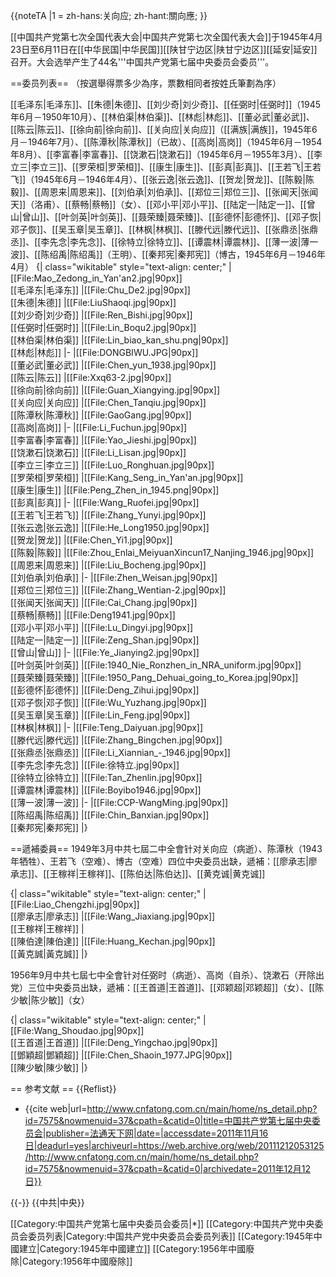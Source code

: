 {{noteTA
|1 = zh-hans:关向应; zh-hant:關向應;
}}

[[中国共产党第七次全国代表大会|中国共产党第七次全国代表大会]]于1945年4月23日至6月11日在[[中华民国|中华民国]][[陕甘宁边区|陕甘宁边区]][[延安|延安]]召开。大会选举产生了44名'''中国共产党第七届中央委员会委员'''。

==委员列表==
（按選舉得票多少為序，票數相同者按姓氏筆劃為序）

[[毛泽东|毛泽东]]、[[朱德|朱德]]、[[刘少奇|刘少奇]]、[[任弼时|任弼时]]（1945年6月－1950年10月）、[[林伯渠|林伯渠]]、[[林彪|林彪]]、[[董必武|董必武]]、[[陈云|陈云]]、[[徐向前|徐向前]]、[[关向应|关向应]]（[[满族|满族]]，1945年6月－1946年7月）、[[陈潭秋|陈潭秋]]（已故）、[[高岗|高岗]]（1945年6月－1954年8月）、[[李富春|李富春]]、[[饶漱石|饶漱石]]（1945年6月－1955年3月）、[[李立三|李立三]]、[[罗荣桓|罗荣桓]]、[[康生|康生]]、[[彭真|彭真]]、[[王若飞|王若飞]]（1945年6月－1946年4月）、[[张云逸|张云逸]]、[[贺龙|贺龙]]、[[陈毅|陈毅]]、[[周恩来|周恩来]]、[[刘伯承|刘伯承]]、[[郑位三|郑位三]]、[[张闻天|张闻天]]（洛甫）、[[蔡畅|蔡畅]]（女）、[[邓小平|邓小平]]、[[陆定一|陆定一]]、[[曾山|曾山]]、[[叶剑英|叶剑英]]、[[聂荣臻|聂荣臻]]、[[彭德怀|彭德怀]]、[[邓子恢|邓子恢]]、[[吴玉章|吴玉章]]、[[林枫|林枫]]、[[滕代远|滕代远]]、[[张鼎丞|张鼎丞]]、[[李先念|李先念]]、[[徐特立|徐特立]]、[[谭震林|谭震林]]、[[薄一波|薄一波]]、[[陈绍禹|陈绍禹]]（王明）、[[秦邦宪|秦邦宪]]（博古，1945年6月－1946年4月）
{| class="wikitable" style="text-align: center;"
|[[File:Mao_Zedong_in_Yan'an2.jpg|90px]]<br />[[毛泽东|毛泽东]]
|[[File:Chu_De2.jpg|90px]]<br />[[朱德|朱德]]
|[[File:LiuShaoqi.jpg|90px]]<br />[[刘少奇|刘少奇]]
|[[File:Ren_Bishi.jpg|90px]]<br />[[任弼时|任弼时]]
|[[File:Lin_Boqu2.jpg|90px]]<br />[[林伯渠|林伯渠]]
|[[File:Lin_biao_kan_shu.png|90px]]<br />[[林彪|林彪]]
|-
|[[File:DONGBIWU.JPG|90px]]<br />[[董必武|董必武]]
|[[File:Chen_yun_1938.jpg|90px]]<br />[[陈云|陈云]]
|[[File:Xxq63-2.jpg|90px]]<br />[[徐向前|徐向前]]
|[[File:Guan_Xiangying.jpg|90px]]<br />[[关向应|关向应]]
|[[File:Chen_Tanqiu.jpg|90px]]<br />[[陈潭秋|陈潭秋]]
|[[File:GaoGang.jpg|90px]]<br />[[高岗|高岗]]
|-
|[[File:Li_Fuchun.jpg|90px]]<br />[[李富春|李富春]]
|[[File:Yao_Jieshi.jpg|90px]]<br />[[饶漱石|饶漱石]]
|[[File:Li_Lisan.jpg|90px]]<br />[[李立三|李立三]]
|[[File:Luo_Ronghuan.jpg|90px]]<br />[[罗荣桓|罗荣桓]]
|[[File:Kang_Seng_in_Yan'an.jpg|90px]]<br />[[康生|康生]]
|[[File:Peng_Zhen_in_1945.png|90px]]<br />[[彭真|彭真]]
|-
|[[File:Wang_Ruofei.jpg|90px]]<br />[[王若飞|王若飞]]
|[[File:Zhang_Yunyi.jpg|90px]]<br />[[张云逸|张云逸]]
|[[File:He_Long1950.jpg|90px]]<br />[[贺龙|贺龙]]
|[[File:Chen_Yi1.jpg|90px]]<br />[[陈毅|陈毅]]
|[[File:Zhou_Enlai_MeiyuanXincun17_Nanjing_1946.jpg|90px]]<br />[[周恩来|周恩来]]
|[[File:Liu_Bocheng.jpg|90px]]<br />[[刘伯承|刘伯承]]
|-
|[[File:Zhen_Weisan.jpg|90px]]<br />[[郑位三|郑位三]]
|[[File:Zhang_Wentian-2.jpg|90px]]<br />[[张闻天|张闻天]]
|[[File:Cai_Chang.jpg|90px]]<br />[[蔡畅|蔡畅]]
|[[File:Deng1941.jpg|90px]]<br />[[邓小平|邓小平]]
|[[File:Lu_Dingyi.jpg|90px]]<br />[[陆定一|陆定一]]
|[[File:Zeng_Shan.jpg|90px]]<br />[[曾山|曾山]]
|-
|[[File:Ye_Jianying2.jpg|90px]]<br />[[叶剑英|叶剑英]]
|[[File:1940_Nie_Ronzhen_in_NRA_uniform.jpg|90px]]<br />[[聂荣臻|聂荣臻]]
|[[File:1950_Pang_Dehuai_going_to_Korea.jpg|90px]]<br />[[彭德怀|彭德怀]]
|[[File:Deng_Zihui.jpg|90px]]<br />[[邓子恢|邓子恢]]
|[[File:Wu_Yuzhang.jpg|90px]]<br />[[吴玉章|吴玉章]]
|[[File:Lin_Feng.jpg|90px]]<br />[[林枫|林枫]]
|-
|[[File:Teng_Daiyuan.jpg|90px]]<br />[[滕代远|滕代远]]
|[[File:Zhang_Bingchen.jpg|90px]]<br />[[张鼎丞|张鼎丞]]
|[[File:Li_Xiannian_-_1946.jpg|90px]]<br />[[李先念|李先念]]
|[[File:徐特立.jpg|90px]]<br />[[徐特立|徐特立]]
|[[File:Tan_Zhenlin.jpg|90px]]<br />[[谭震林|谭震林]]
|[[File:Boyibo1946.jpg|90px]]<br />[[薄一波|薄一波]]
|-
|[[File:CCP-WangMing.jpg|90px]]<br />[[陈绍禹|陈绍禹]]
|[[File:Chin_Banxian.jpg|90px]]<br />[[秦邦宪|秦邦宪]]
|}

==遞補委員==
1949年3月中共七屆二中全會针对关向应（病逝）、陈潭秋（1943年牺牲）、王若飞（空难）、博古（空难）四位中央委员出缺，遞補：[[廖承志|廖承志]]、[[王稼祥|王稼祥]]、[[陈伯达|陈伯达]]、[[黄克诚|黄克诚]]

{| class="wikitable" style="text-align: center;"
|[[File:Liao_Chengzhi.jpg|90px]]<br />[[廖承志|廖承志]]
|[[File:Wang_Jiaxiang.jpg|90px]]<br />[[王稼祥|王稼祥]]
|<!-- 注释出：[[File:Chen_Bo_Da.jpg|90px]] --><br />[[陳伯達|陳伯達]]
|[[File:Huang_Kechan.jpg|90px]]<br />[[黃克誠|黃克誠]]
|}

1956年9月中共七屆七中全會针对任弼时（病逝）、高岗（自杀）、饶漱石（开除出党）三位中央委员出缺，遞補：[[王首道|王首道]]、[[邓颖超|邓颖超]]（女）、[[陈少敏|陈少敏]]（女）

{| class="wikitable" style="text-align: center;"
|[[File:Wang_Shoudao.jpg|90px]]<br />[[王首道|王首道]]
|[[File:Deng_Yingchao.jpg|90px]]<br />[[鄧穎超|鄧穎超]]
|[[File:Chen_Shaoin_1977.JPG|90px]]<br />[[陳少敏|陳少敏]]
|}

== 参考文献 ==
{{Reflist}}
* {{cite web|url=http://www.cnfatong.com.cn/main/home/ns_detail.php?id=7575&nowmenuid=37&cpath=&catid=0|title=中国共产党第七届中央委员会|publisher=法通天下网|date=|accessdate=2011年11月16日|deadurl=yes|archiveurl=https://web.archive.org/web/20111212053125/http://www.cnfatong.com.cn/main/home/ns_detail.php?id=7575&nowmenuid=37&cpath=&catid=0|archivedate=2011年12月12日}}

{{-}}
{{中共|中央}}

[[Category:中国共产党第七届中央委员会委员|*]]
[[Category:中国共产党中央委员会委员列表|Category:中国共产党中央委员会委员列表]]
[[Category:1945年中國建立|Category:1945年中國建立]]
[[Category:1956年中國廢除|Category:1956年中國廢除]]